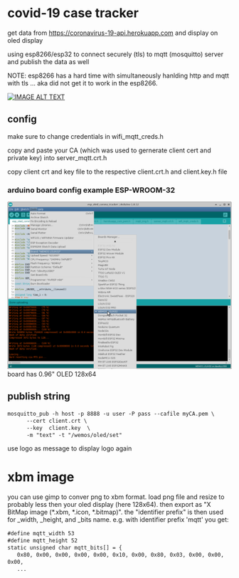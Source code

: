 # covid-19 case tracker
get data from https://coronavirus-19-api.herokuapp.com and display on oled display

using esp8266/esp32 to connect securely (tls) to mqtt (mosquitto) server and publish the data as well

NOTE: esp8266 has a hard time with simultaneously hanlding http and mqtt with tls ... aka did not get it to work in the esp8266.

[![IMAGE ALT TEXT](http://img.youtube.com/vi/HXPUzBh-PUc/0.jpg)](https://www.youtube.com/watch?v=HXPUzBh-PUc "Video")


## config
make sure to change credentials in wifi_mqtt_creds.h


copy and paste your CA (which was used to gernerate client cert and private key) into server_mqtt.crt.h

copy client crt and key file to the respective client.crt.h and client.key.h file


### arduino board config example ESP-WROOM-32

![Alt text](arduino-ide-tools-board-config.png?raw=true "board config arduino ide")
board has 0.96" OLED 128x64


## publish string
    mosquitto_pub -h host -p 8888 -u user -P pass --cafile myCA.pem \
		  --cert client.crt \
		  --key  client.key  \
		  -m "text" -t "/wemos/oled/set"

use logo as message to display logo again


# xbm image
you can use gimp to conver png to xbm format. load png file and resize to probably less then your oled display (here 128x64).
then export as "X BitMap image (*.xbm, *.icon, *.bitmap)". the "identifier prefix" is then used for _width, _height, and _bits name.
e.g. with identifier prefix 'mqtt' you get:

```
#define mqtt_width 53
#define mqtt_height 52
static unsigned char mqtt_bits[] = {
   0x80, 0x00, 0x00, 0x00, 0x00, 0x10, 0x00, 0x80, 0x03, 0x00, 0x00, 0x00,
   ...
```
